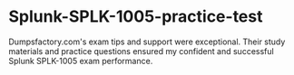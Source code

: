 # Splunk-SPLK-1005-practice-test
Dumpsfactory.com's exam tips and support were exceptional. Their study materials and practice questions ensured my confident and successful Splunk SPLK-1005 exam performance.
